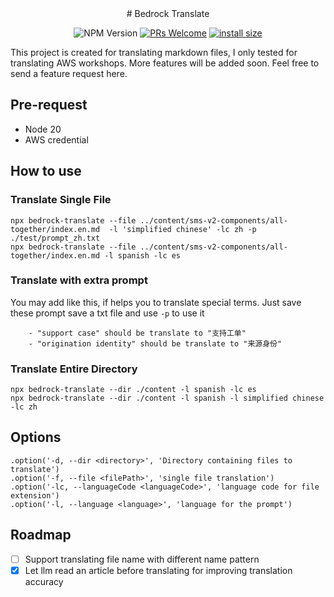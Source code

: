 <div align="center">
# Bedrock Translate

![NPM Version](https://img.shields.io/npm/v/:bedrock-translate)
[![PRs Welcome](https://img.shields.io/badge/PRs-welcome-brightgreen.svg?style=flat-square)](https://makeapullrequest.com)
[![install size](https://packagephobia.com/badge?p=bedrock-translate)](https://packagephobia.com/result?p=bedrock-translate)

</div>

This project is created for translating markdown files, I only tested for translating AWS workshops. More features will
be added soon. Feel free to send a feature request here.

## Pre-request

* Node 20
* AWS credential

## How to use

### Translate Single File

```
npx bedrock-translate --file ../content/sms-v2-components/all-together/index.en.md  -l 'simplified chinese' -lc zh -p ./test/prompt_zh.txt
npx bedrock-translate --file ../content/sms-v2-components/all-together/index.en.md -l spanish -lc es
```

### Translate with extra prompt

You may add like this, if helps you to translate special terms. Just save these prompt save a txt file and use `-p` to
use it

```
    - "support case" should be translate to "支持工单"
    - "origination identity" should be translate to "来源身份"
```

### Translate Entire Directory

```
npx bedrock-translate --dir ./content -l spanish -lc es
npx bedrock-translate --dir ./content -l spanish -l simplified chinese -lc zh
```

## Options

```
.option('-d, --dir <directory>', 'Directory containing files to translate')
.option('-f, --file <filePath>', 'single file translation')
.option('-lc, --languageCode <languageCode>', 'language code for file extension')
.option('-l, --language <language>', 'language for the prompt')
```

## Roadmap

- [ ] Support translating file name with different name pattern
- [x] Let llm read an article before translating for improving translation accuracy
